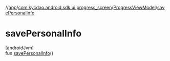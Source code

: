 //[app](../../../index.md)/[com.kycdao.android.sdk.ui.progress_screen](../index.md)/[ProgressViewModel](index.md)/[savePersonalInfo](save-personal-info.md)

# savePersonalInfo

[androidJvm]\
fun [savePersonalInfo](save-personal-info.md)()
